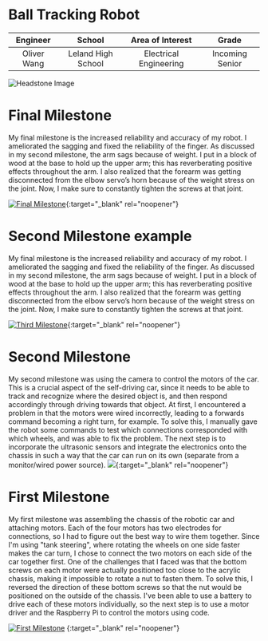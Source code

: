﻿# Ball Tracking Robot


| **Engineer** | **School** | **Area of Interest** | **Grade** |
|:--:|:--:|:--:|:--:|
| Oliver Wang | Leland High School | Electrical Engineering | Incoming Senior

![Headstone Image](https://bluestampengineering.com/wp-content/uploads/2016/05/improve.jpg)
  
# Final Milestone
My final milestone is the increased reliability and accuracy of my robot. I ameliorated the sagging and fixed the reliability of the finger. As discussed in my second milestone, the arm sags because of weight. I put in a block of wood at the base to hold up the upper arm; this has reverberating positive effects throughout the arm. I also realized that the forearm was getting disconnected from the elbow servo’s horn because of the weight stress on the joint. Now, I make sure to constantly tighten the screws at that joint. 

[![Final Milestone](https://res.cloudinary.com/marcomontalbano/image/upload/v1612573869/video_to_markdown/images/youtube--F7M7imOVGug-c05b58ac6eb4c4700831b2b3070cd403.jpg )](https://www.youtube.com/watch?v=F7M7imOVGug&feature=emb_logo "Final Milestone"){:target="_blank" rel="noopener"}

# Second Milestone example
My final milestone is the increased reliability and accuracy of my robot. I ameliorated the sagging and fixed the reliability of the finger. As discussed in my second milestone, the arm sags because of weight. I put in a block of wood at the base to hold up the upper arm; this has reverberating positive effects throughout the arm. I also realized that the forearm was getting disconnected from the elbow servo’s horn because of the weight stress on the joint. Now, I make sure to constantly tighten the screws at that joint.

[![Third Milestone](https://res.cloudinary.com/marcomontalbano/image/upload/v1612574014/video_to_markdown/images/youtube--y3VAmNlER5Y-c05b58ac6eb4c4700831b2b3070cd403.jpg)](https://www.youtube.com/watch?v=y3VAmNlER5Y&feature=emb_logo "Second Milestone"){:target="_blank" rel="noopener"}

# Second Milestone
My second milestone was using the camera to control the motors of the car. This is a crucial aspect of the self-driving car, since it needs to be able to track and recognize where the desired object is, and then respond accordingly through driving towards that object. At first, I encountered a problem in that the motors were wired incorrectly, leading to a forwards command becoming a right turn, for example. To solve this, I manually gave the robot some commands to test which connections corresponded with which wheels, and was able to fix the problem. The next step is to incorporate the ultrasonic sensors and integrate the electronics onto the chassis in such a way that the car can run on its own (separate from a monitor/wired power source).
[![](https://res.cloudinary.com/marcomontalbano/image/upload/v1626726535/video_to_markdown/images/youtube--5PqLjs-i1NA-c05b58ac6eb4c4700831b2b3070cd403.jpg)](https://www.youtube.com/watch?v=5PqLjs-i1NA "Second Milestone"){:target="_blank" rel="noopener"}

# First Milestone
  

My first milestone was assembling the chassis of the robotic car and attaching motors. Each of the four motors has two electrodes for connections, so I had to figure out the best way to wire them together. Since I'm using "tank steering", where rotating the wheels on one side faster makes the car turn, I chose to connect the two motors on each side of the car together first. One of the challenges that I faced was that the bottom screws on each motor were actually positioned too close to the acrylic chassis, making it impossible to rotate a nut to fasten them. To solve this, I reversed the direction of these bottom screws so that the nut would be positioned on the outside of the chassis. I've been able to use a battery to drive each of these motors individually, so the next step is to use a motor driver and the Raspberry Pi to control the motors using code.

[![First Milestone](https://res.cloudinary.com/marcomontalbano/image/upload/v1626118853/video_to_markdown/images/youtube--XxPROW2PbTg-c05b58ac6eb4c4700831b2b3070cd403.jpg)](https://youtu.be/XxPROW2PbTg "First Milestone")
{:target="_blank" rel="noopener"}

